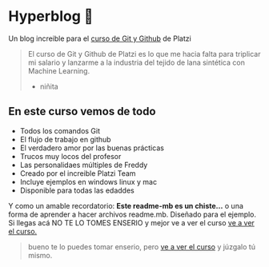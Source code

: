 # Hyperblog 💚
Un blog increible para el [ curso de Git y Github](http://platzi.com/cursos/git-github/ " [ curso de Git y Github]") de Platzi

>El curso de Git y Github de Platzi es lo que me hacia falta para triplicar mi salario y lanzarme a la industria del tejido de lana sintética con Machine Learning.
> - niñita

## En este curso vemos de todo
* Todos los comandos Git
* El flujo de trabajo en github
* El verdadero amor por las buenas prácticas
* Trucos muy locos del profesor
* Las personalidaes múltiples de Freddy
* Creado por el increible Platzi Team
* Incluye ejemplos en windows linux y mac
* Disponible para todas las edaddes

Y como un amable recordatorio: **Este readme-mb es un chiste...**
o una forma de aprender a hacer archivos readme.mb. Diseñado para el ejemplo. Si llegas acá NO TE LO TOMES ENSERIO y mejor ve a ver el curso [ve a ver el curso.](http://platzi.com/cursos/git-github/ "ve a ver el curso.") 
> bueno te lo puedes tomar enserio,  pero [ve a ver el curso](http://platzi.com/cursos/git-github/ "ve a ver el curso") y júzgalo tú mismo.
